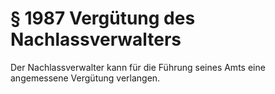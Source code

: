 # § 1987 Vergütung des Nachlassverwalters
Der Nachlassverwalter kann für die Führung seines Amts eine angemessene Vergütung verlangen.